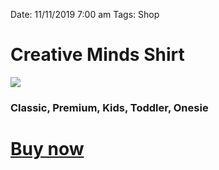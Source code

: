 
Date: 11/11/2019 7:00 am
Tags: Shop

# Creative Minds Shirt

![](https://i.imgur.com/lNqyd9q.jpg)

### Classic, Premium, Kids, Toddler, Onesie

# [Buy now](https://teespring.com/shop/creative-minds-shirt)
